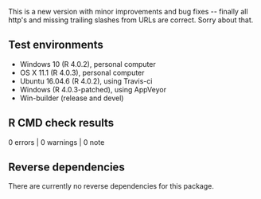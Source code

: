 This is a new version with minor improvements and bug fixes -- finally all http's and missing trailing slashes from URLs are correct. Sorry about that.

## Test environments

* Windows 10 (R 4.0.2), personal computer
* OS X 11.1 (R 4.0.3), personal computer
* Ubuntu 16.04.6 (R 4.0.2), using Travis-ci
* Windows (R 4.0.3-patched), using AppVeyor
* Win-builder (release and devel)

## R CMD check results

0 errors | 0 warnings | 0 note

## Reverse dependencies

There are currently no reverse dependencies for this package.
